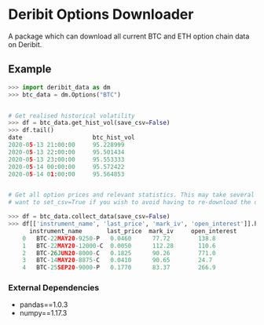 # Deribit Options Downloader
A package which can download all current BTC and ETH option chain data on Deribit.

## Example
``` python
>>> import deribit_data as dm
>>> btc_data = dm.Options("BTC")


# Get realised historical volatility
>>> df = btc_data.get_hist_vol(save_csv=False)
>>> df.tail()
date                    btc_hist_vol
2020-05-13 21:00:00     95.228999
2020-05-13 22:00:00     95.501434
2020-05-13 23:00:00     95.553333
2020-05-14 00:00:00     95.572422
2020-05-14 01:00:00     95.564853


# Get all option prices and relevant statistics. This may take several minutes so you may
# want to set_csv=True if you wish to avoid having to re-download the data.

>>> df = btc_data.collect_data(save_csv=False)
>>> df[['instrument_name', 'last_price', 'mark_iv', 'open_interest']].head()
      instrument_name	    last_price  mark_iv     open_interest
    0	BTC-22MAY20-9250-P	 0.0460	     77.72	      138.8
    1	BTC-22MAY20-12000-C	 0.0050	     112.28       110.6
    2	BTC-26JUN20-8000-C	 0.1825	     90.26	      771.0
    3	BTC-14MAY20-8875-C	 0.0410	     90.65	      24.7
    4	BTC-25SEP20-9000-P	 0.1770	     83.37	      266.9
```

### External Dependencies
- pandas==1.0.3
- numpy==1.17.3
